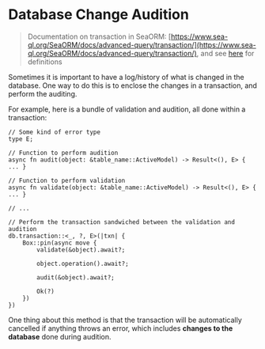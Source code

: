 # Database Change Audition

> Documentation on transaction in SeaORM: [https://www.sea-ql.org/SeaORM/docs/advanced-query/transaction/](https://www.sea-ql.org/SeaORM/docs/advanced-query/transaction/), and see [here](https://docs.rs/sea-orm/0.11.3/sea_orm/trait.TransactionTrait.html#tymethod.transaction) for definitions

Sometimes it is important to have a log/history of what is changed in the database. One way to do this is to enclose the changes in a transaction, and perform the auditing.

For example, here is a bundle of validation and audition, all done within a transaction:
```rust, no_run
// Some kind of error type
type E;

// Function to perform audition
async fn audit(object: &table_name::ActiveModel) -> Result<(), E> { ... }

// Function to perform validation
async fn validate(object: &table_name::ActiveModel) -> Result<(), E> { ... }

// ...

// Perform the transaction sandwiched between the validation and audition
db.transaction::<_, ?, E>(|txn| {
    Box::pin(async move {
        validate(&object).await?;

        object.operation().await?;

        audit(&object).await?;

        Ok(?)
    })
})
```

One thing about this method is that the transaction will be automatically cancelled if anything throws an error, which includes **changes to the database** done during audition.